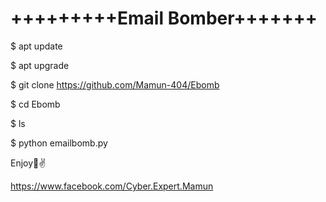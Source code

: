 
# +++++++++Email Bomber+++++++


$ apt update

$ apt upgrade

$ git clone https://github.com/Mamun-404/Ebomb

$ cd Ebomb

$ ls

$ python emailbomb.py

Enjoy🙂✌


https://www.facebook.com/Cyber.Expert.Mamun
